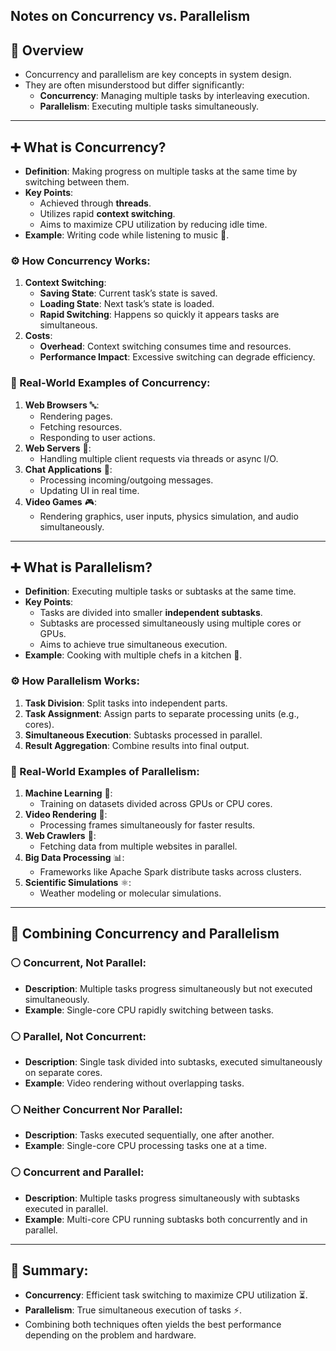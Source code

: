 ## Notes on Concurrency vs. Parallelism

## 🔄 Overview
- Concurrency and parallelism are key concepts in system design.
- They are often misunderstood but differ significantly:
  - **Concurrency**: Managing multiple tasks by interleaving execution.
  - **Parallelism**: Executing multiple tasks simultaneously.

---

## ➕ What is Concurrency?
- **Definition**: Making progress on multiple tasks at the same time by switching between them.
- **Key Points**:
  - Achieved through **threads**.
  - Utilizes rapid **context switching**.
  - Aims to maximize CPU utilization by reducing idle time.
- **Example**: Writing code while listening to music 🎵.

### ⚙️ How Concurrency Works:
1. **Context Switching**:
   - **Saving State**: Current task’s state is saved.
   - **Loading State**: Next task’s state is loaded.
   - **Rapid Switching**: Happens so quickly it appears tasks are simultaneous.
2. **Costs**:
   - **Overhead**: Context switching consumes time and resources.
   - **Performance Impact**: Excessive switching can degrade efficiency.

### 🔧 Real-World Examples of Concurrency:
1. **Web Browsers** 🔤:
   - Rendering pages.
   - Fetching resources.
   - Responding to user actions.
2. **Web Servers** 🔧:
   - Handling multiple client requests via threads or async I/O.
3. **Chat Applications** 💬:
   - Processing incoming/outgoing messages.
   - Updating UI in real time.
4. **Video Games** 🎮:
   - Rendering graphics, user inputs, physics simulation, and audio simultaneously.

---

## ➕ What is Parallelism?
- **Definition**: Executing multiple tasks or subtasks at the same time.
- **Key Points**:
  - Tasks are divided into smaller **independent subtasks**.
  - Subtasks are processed simultaneously using multiple cores or GPUs.
  - Aims to achieve true simultaneous execution.
- **Example**: Cooking with multiple chefs in a kitchen 🍲.

### ⚙️ How Parallelism Works:
1. **Task Division**: Split tasks into independent parts.
2. **Task Assignment**: Assign parts to separate processing units (e.g., cores).
3. **Simultaneous Execution**: Subtasks processed in parallel.
4. **Result Aggregation**: Combine results into final output.

### 🔧 Real-World Examples of Parallelism:
1. **Machine Learning** 🤖:
   - Training on datasets divided across GPUs or CPU cores.
2. **Video Rendering** 🎥:
   - Processing frames simultaneously for faster results.
3. **Web Crawlers** 🔎:
   - Fetching data from multiple websites in parallel.
4. **Big Data Processing** 📊:
   - Frameworks like Apache Spark distribute tasks across clusters.
5. **Scientific Simulations** ⚛️:
   - Weather modeling or molecular simulations.

---

## 🔗 Combining Concurrency and Parallelism

### ⚪ Concurrent, Not Parallel:
- **Description**: Multiple tasks progress simultaneously but not executed simultaneously.
- **Example**: Single-core CPU rapidly switching between tasks.

### ⚪ Parallel, Not Concurrent:
- **Description**: Single task divided into subtasks, executed simultaneously on separate cores.
- **Example**: Video rendering without overlapping tasks.

### ⚪ Neither Concurrent Nor Parallel:
- **Description**: Tasks executed sequentially, one after another.
- **Example**: Single-core CPU processing tasks one at a time.

### ⚪ Concurrent and Parallel:
- **Description**: Multiple tasks progress simultaneously with subtasks executed in parallel.
- **Example**: Multi-core CPU running subtasks both concurrently and in parallel.

---

## 🔺 Summary:
- **Concurrency**: Efficient task switching to maximize CPU utilization ⏳.
- **Parallelism**: True simultaneous execution of tasks ⚡.
- Combining both techniques often yields the best performance depending on the problem and hardware.


